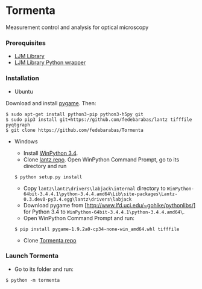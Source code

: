 # Tormenta
Measurement control and analysis for optical microscopy

### Prerequisites
 - [LJM Library](https://labjack.com/support/software/installers/ljm)
 - [LJM Library Python wrapper](https://labjack.com/support/software/examples/ljm/python)

### Installation

 - Ubuntu

Download and install [pygame](http://pygame.org/wiki/index). Then:

```
$ sudo apt-get install python3-pip python3-h5py git
$ sudo pip3 install git+https://github.com/fedebarabas/lantz tifffile pyqtgraph
$ git clone https://github.com/fedebarabas/Tormenta
```

 - Windows

     - Install [WinPython 3.4](https://sourceforge.net/projects/winpython/files/).
     - Clone [lantz repo](https://github.com/fedebarabas/lantz). Open WinPython Command Prompt, go to its directory and run
    ```
    $ python setup.py install
    ```
     - Copy `lantz\lantz\drivers\labjack\internal` directory to `WinPython-64bit-3.4.4.1\python-3.4.4.amd64\Lib\site-packages\Lantz-0.3.dev0-py3.4.egg\lantz\drivers\labjack`
     - Download pygame from [http://www.lfd.uci.edu/~gohlke/pythonlibs/] for Python 3.4 to `WinPython-64bit-3.4.4.1\python-3.4.4.amd64\`.
     - Open WinPython Command Prompt and run:
    ```
    $ pip install pygame-1.9.2a0-cp34-none-win_amd64.whl tifffile 
    ```
     - Clone [Tormenta repo](https://github.com/fedebarabas/tormenta)

### Launch Tormenta

 - Go to its folder and run:

```
$ python -m tormenta
```